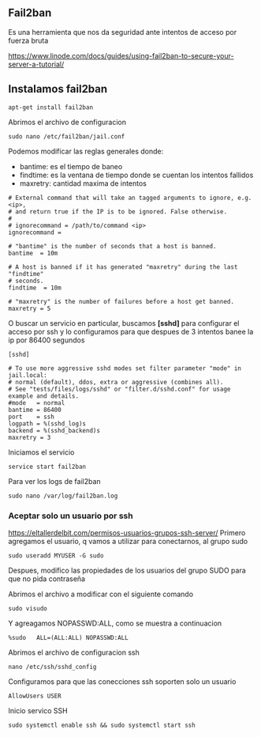 ## Fail2ban
Es una herramienta que nos da seguridad ante intentos de acceso por fuerza bruta

https://www.linode.com/docs/guides/using-fail2ban-to-secure-your-server-a-tutorial/

## Instalamos fail2ban
```` 
apt-get install fail2ban
````
Abrimos el archivo de configuracion
````
sudo nano /etc/fail2ban/jail.conf
````
Podemos modificar las reglas generales donde:
- bantime: es el tiempo de baneo
- findtime: es la ventana de tiempo donde se cuentan los intentos fallidos
- maxretry: cantidad maxima de intentos 
````
# External command that will take an tagged arguments to ignore, e.g. <ip>,
# and return true if the IP is to be ignored. False otherwise.
#
# ignorecommand = /path/to/command <ip>
ignorecommand =

# "bantime" is the number of seconds that a host is banned.
bantime  = 10m

# A host is banned if it has generated "maxretry" during the last "findtime"
# seconds.
findtime  = 10m

# "maxretry" is the number of failures before a host get banned.
maxretry = 5
````
O buscar un servicio en particular, buscamos **[sshd]** para configurar el acceso por ssh y lo configuramos para que despues de 3 intentos banee la ip por 86400 segundos
````
[sshd]

# To use more aggressive sshd modes set filter parameter "mode" in jail.local:
# normal (default), ddos, extra or aggressive (combines all).
# See "tests/files/logs/sshd" or "filter.d/sshd.conf" for usage example and details.
#mode   = normal
bantime = 86400
port    = ssh
logpath = %(sshd_log)s
backend = %(sshd_backend)s
maxretry = 3
````
Iniciamos el servicio
````
service start fail2ban
````
Para ver los logs de fail2ban
````
sudo nano /var/log/fail2ban.log
````

### Aceptar solo un usuario por ssh 
https://eltallerdelbit.com/permisos-usuarios-grupos-ssh-server/
Primero agregamos el usuario, q vamos a utilizar para conectarnos, al grupo sudo 
````
sudo useradd MYUSER -G sudo
````
Despues, modifico las propiedades de los usuarios del grupo SUDO para que no pida contraseña  

Abrimos el archivo a modificar con el siguiente comando 
````
sudo visudo
````
Y agreagamos NOPASSWD:ALL, como se muestra a continuacion 
````
%sudo   ALL=(ALL:ALL) NOPASSWD:ALL
````
Abrimos el archivo de configuracion ssh
````
nano /etc/ssh/sshd_config
````
Configuramos para que las conecciones ssh soporten solo un usuario
````
AllowUsers USER
````
Inicio servico SSH
````
sudo systemctl enable ssh && sudo systemctl start ssh
````
